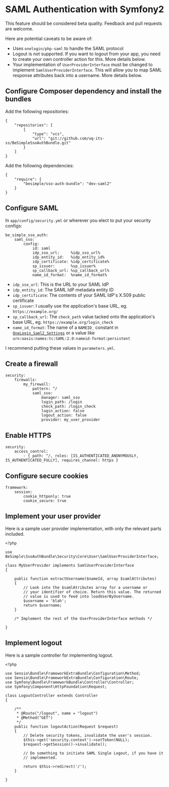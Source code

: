 SAML Authentication with Symfony2
=================================

This feature should be considered beta quality. Feedback and pull requests are
welcome.

Here are potential caveats to be aware of:

* Uses `onelogin/php-saml` to handle the SAML protocol
* Logout is not supported. If you want to logout from your app, you need to
  create your own controller action for this. More details below.
* Your implementation of `UserProviderInterface` must be changed to implement
  `SamlUserProviderInterface`. This will allow you to map SAML response
  attributes back into a username. More details below.


Configure Composer dependency and install the bundles
-----------------------------------------------------

Add the following repositories:

    {
        "repositories": [
            {
                "type": "vcs",
                "url": "git://github.com/uq-its-ss/BeSimpleSsoAuthBundle.git"
            }
        ]
    }

Add the following dependencies:

    {
        "require": {
            "besimple/sso-auth-bundle": "dev-saml2"
        }
    }



Configure SAML
--------------

In `app/config/security.yml` or wherever you elect to put your security
configs:

    be_simple_sso_auth:
        saml_sso:
            config:
                id: saml
                idp_sso_url:     %idp_sso_url%
                idp_entity_id:   %idp_entity_id%
                idp_certificate: %idp_certificate%
                sp_issuer:       %sp_issuer%
                sp_callback_url: %sp_callback_url%
                name_id_format:  %name_id_format%

* `idp_sso_url`: This is the URL to your SAML IdP
* `idp_entity_id`: The SAML IdP metadata entity ID
* `idp_certificate`: The contents of your SAML IdP's X.509 public certificate
* `sp_issuer`: I usually use the application's base URL, eg. `https://example.org/`
* `sp_callback_url`: The `check_path` value tacked onto the application's base URL,
  eg. `https://example.org/login_check`
* `name_id_format`: The name of a `NAMEID_` constant in [`OneLogin_Saml2_Settings`][1] or
  a value like `urn:oasis:names:tc:SAML:2.0:nameid-format:persistent`

I recommend putting these values in `parameters.yml`.

[1]: https://github.com/onelogin/php-saml/blob/master/lib/Saml2/Constants.php


Create a firewall
-----------------

    security:
        firewalls:
            my_firewall:
                pattern: ^/
                saml_sso:
                    manager: saml_sso
                    login_path: /login
                    check_path: /login_check
                    login_action: false
                    logout_action: false
                    provider: my_user_provider


Enable HTTPS
------------

    security:
        access_control:
            - { path: ^/, roles: [IS_AUTHENTICATED_ANONYMOUSLY, IS_AUTHENTICATED_FULLY], requires_channel: https }


Configure secure cookies
------------------------

    framework:
        session:
            cookie_httponly: true
            cookie_secure: true


Implement your user provider
----------------------------

Here is a sample user provider implementation, with only the relevant parts
included.

    <?php

    use BeSimple\SsoAuthBundle\Security\Core\User\SamlUserProviderInterface;

    class MyUserProvider implements SamlUserProviderInterface
    {

        public function extractUsername($nameId, array $samlAttributes)
        {
            // Look into the $samlAtributes array for a username or
            // your identifier of choice. Return this value. The returned
            // value is used to feed into loadUserByUsername.
            $username = 'blah';
            return $username;
        }

        /* Implement the rest of the UserProviderInterface methods */

    }


Implement logout
----------------

Here is a sample controller for implementing logout.

    <?php

    use Sensio\Bundle\FrameworkExtraBundle\Configuration\Method;
    use Sensio\Bundle\FrameworkExtraBundle\Configuration\Route;
    use Symfony\Bundle\FrameworkBundle\Controller\Controller;
    use Symfony\Component\HttpFoundation\Request;

    class LogoutController extends Controller
    {

        /**
         * @Route("/logout", name = "logout")
         * @Method("GET")
         */
        public function logoutAction(Request $request)
        {
            // Delete security tokens, invalidate the user's session.
            $this->get('security.context')->setToken(NULL);
            $request->getSession()->invalidate();

            // Do something to initiate SAML Single Logout, if you have it
            // implemented.

            return $this->redirect('/');
        }

    }
